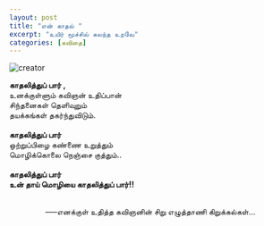 ```yaml
---
layout: post
title: "என் காதல் "
excerpt: "உயிர் மூச்சில் கலந்த உறவே"
categories: [கவிதை]
---
```

![creator]({{site.url}}/img/lang.jpg)<br>

**காதலித்துப் பார் ,**<br>
உனக்குள்ளும் கவிஞன் உதிப்பான்<br>
சிந்தனைகள் தெளிவுறும்<br>
தயக்கங்கள் தகர்ந்துவிடும்.<br><br>
**காதலித்துப் பார்**<br>
ஒற்றுப்பிழை கண்ணை உறுத்தும்<br>
மொழிக்கொலை நெஞ்சை குத்தும்..<br><br>
**காதலித்துப் பார்**<br>
**உன் தாய் மொழியை காதலித்துப் பார்!!**<br><br>

<center>—–எனக்குள் உதித்த கவிஞனின் சிறு எழுத்தாணி கிறுக்கல்கள்…</center>

